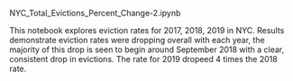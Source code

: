 
NYC_Total_Evictions_Percent_Change-2.ipynb 

This notebook explores eviction rates for 2017, 2018, 2019 in NYC.  Results demonstrate eviction rates were dropping overall with each year, the majority of this drop is seen to begin around September 2018 with a clear, consistent drop in evictions.  The rate for 2019 dropeed 4 times the 2018 rate.
